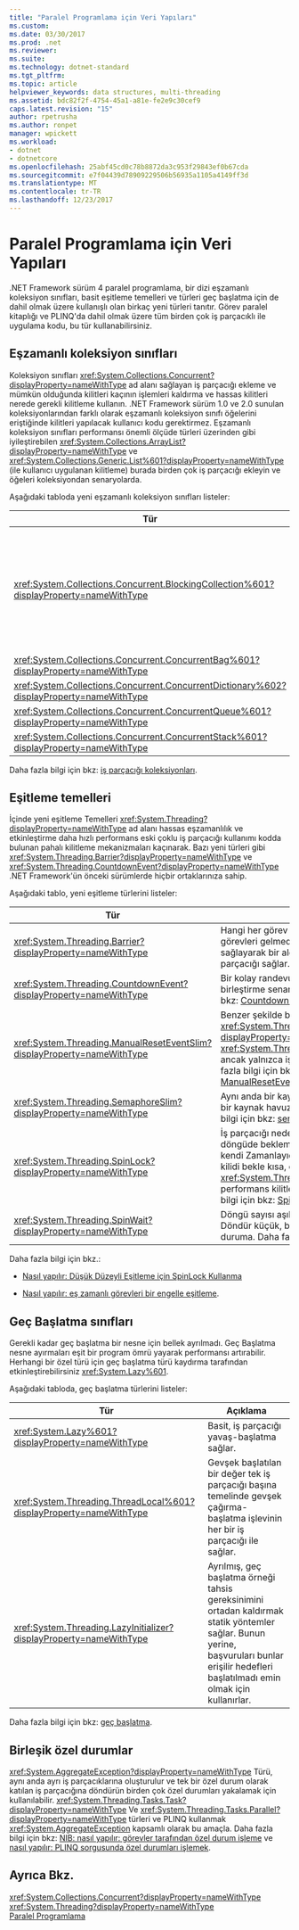```yaml
---
title: "Paralel Programlama için Veri Yapıları"
ms.custom: 
ms.date: 03/30/2017
ms.prod: .net
ms.reviewer: 
ms.suite: 
ms.technology: dotnet-standard
ms.tgt_pltfrm: 
ms.topic: article
helpviewer_keywords: data structures, multi-threading
ms.assetid: bdc82f2f-4754-45a1-a81e-fe2e9c30cef9
caps.latest.revision: "15"
author: rpetrusha
ms.author: ronpet
manager: wpickett
ms.workload:
- dotnet
- dotnetcore
ms.openlocfilehash: 25abf45cd0c78b8872da3c953f29843ef0b67cda
ms.sourcegitcommit: e7f04439d78909229506b56935a1105a4149ff3d
ms.translationtype: MT
ms.contentlocale: tr-TR
ms.lasthandoff: 12/23/2017
---
```

# <a name="data-structures-for-parallel-programming"></a>Paralel Programlama için Veri Yapıları
.NET Framework sürüm 4 paralel programlama, bir dizi eşzamanlı koleksiyon sınıfları, basit eşitleme temelleri ve türleri geç başlatma için de dahil olmak üzere kullanışlı olan birkaç yeni türleri tanıtır. Görev paralel kitaplığı ve PLINQ'da dahil olmak üzere tüm birden çok iş parçacıklı ile uygulama kodu, bu tür kullanabilirsiniz.  
  
## <a name="concurrent-collection-classes"></a>Eşzamanlı koleksiyon sınıfları  
 Koleksiyon sınıfları <xref:System.Collections.Concurrent?displayProperty=nameWithType> ad alanı sağlayan iş parçacığı ekleme ve mümkün olduğunda kilitleri kaçının işlemleri kaldırma ve hassas kilitleri nerede gerekli kilitleme kullanın. .NET Framework sürüm 1.0 ve 2.0 sunulan koleksiyonlarından farklı olarak eşzamanlı koleksiyon sınıfı öğelerini eriştiğinde kilitleri yapılacak kullanıcı kodu gerektirmez. Eşzamanlı koleksiyon sınıfları performansı önemli ölçüde türleri üzerinden gibi iyileştirebilen <xref:System.Collections.ArrayList?displayProperty=nameWithType> ve <xref:System.Collections.Generic.List%601?displayProperty=nameWithType> (ile kullanıcı uygulanan kilitleme) burada birden çok iş parçacığı ekleyin ve öğeleri koleksiyondan senaryolarda.  
  
 Aşağıdaki tabloda yeni eşzamanlı koleksiyon sınıfları listeler:  
  
|Tür|Açıklama|  
|----------|-----------------|  
|<xref:System.Collections.Concurrent.BlockingCollection%601?displayProperty=nameWithType>|Engelleme ve yetenekleri uygulama iş parçacığı koleksiyonları için sınırlayıcı sağlar <xref:System.Collections.Concurrent.IProducerConsumerCollection%601?displayProperty=nameWithType>. Hiçbir yuva yok veya koleksiyon tam ise, üretici iş parçacığı engelleyin. Koleksiyon boş ise tüketici iş parçacığı engelleyin. Bu tür Tüketicileri ve üreticileri tarafından engellenmeyen erişimi de destekler. <xref:System.Collections.Concurrent.BlockingCollection%601>bir temel sınıf olarak kullanılabilir veya engelleme ve destekleyen herhangi bir koleksiyon sınıf için sınırlayıcı sağlamak için depolama yedekleme <xref:System.Collections.Generic.IEnumerable%601>.|  
|<xref:System.Collections.Concurrent.ConcurrentBag%601?displayProperty=nameWithType>|Ölçeklenebilir sağlayan bir iş parçacığı paketi uygulaması eklemek ve işlemleri alın.|  
|<xref:System.Collections.Concurrent.ConcurrentDictionary%602?displayProperty=nameWithType>|Eş zamanlı ve ölçeklenebilir Sözlük türü.|  
|<xref:System.Collections.Concurrent.ConcurrentQueue%601?displayProperty=nameWithType>|Bir eş zamanlı ve ölçeklenebilir FIFO sırası.|  
|<xref:System.Collections.Concurrent.ConcurrentStack%601?displayProperty=nameWithType>|Bir eş zamanlı ve ölçeklenebilir LIFO yığını.|  
  
 Daha fazla bilgi için bkz: [iş parçacığı koleksiyonları](../../../docs/standard/collections/thread-safe/index.md).  
  
## <a name="synchronization-primitives"></a>Eşitleme temelleri  
 İçinde yeni eşitleme Temelleri <xref:System.Threading?displayProperty=nameWithType> ad alanı hassas eşzamanlılık ve etkinleştirme daha hızlı performans eski çoklu iş parçacığı kullanımı kodda bulunan pahalı kilitleme mekanizmaları kaçınarak. Bazı yeni türleri gibi <xref:System.Threading.Barrier?displayProperty=nameWithType> ve <xref:System.Threading.CountdownEvent?displayProperty=nameWithType> .NET Framework'ün önceki sürümlerde hiçbir ortaklarınıza sahip.  
  
 Aşağıdaki tablo, yeni eşitleme türlerini listeler:  
  
|Tür|Açıklama|  
|----------|-----------------|  
|<xref:System.Threading.Barrier?displayProperty=nameWithType>|Hangi her görev kendi varış sinyal ve bazı veya tüm görevleri gelmedi kadar sonra engellemek bir nokta sağlayarak bir algoritma paralel çalışmak birden çok iş parçacığı sağlar. Daha fazla bilgi için bkz: [engel](../../../docs/standard/threading/barrier.md).|  
|<xref:System.Threading.CountdownEvent?displayProperty=nameWithType>|Bir kolay randevu mekanizması sağlayarak çatalı ve birleştirme senaryolarını basitleştirir. Daha fazla bilgi için bkz: [CountdownEvent](../../../docs/standard/threading/countdownevent.md).|  
|<xref:System.Threading.ManualResetEventSlim?displayProperty=nameWithType>|Benzer şekilde bir eşitleme temel <xref:System.Threading.ManualResetEvent?displayProperty=nameWithType>. <xref:System.Threading.ManualResetEventSlim>hafifletilmiş ancak yalnızca işlem içi iletişimi için kullanılabilir. Daha fazla bilgi için bkz: [ManualResetEvent ve ManualResetEventSlim](../../../docs/standard/threading/manualresetevent-and-manualreseteventslim.md).|  
|<xref:System.Threading.SemaphoreSlim?displayProperty=nameWithType>|Aynı anda bir kaynağa erişebilir iş parçacığı sayısını veya bir kaynak havuzu sınırlar bir eşitleme temel. Daha fazla bilgi için bkz: [semafor ve SemaphoreSlim](../../../docs/standard/threading/semaphore-and-semaphoreslim.md).|  
|<xref:System.Threading.SpinLock?displayProperty=nameWithType>|İş parçacığı neden bir karşılıklı dışlama kilit temel bir döngüde beklemek için kilit çalışıyor veya *döndürme*, kendi Zamanlayıcının sağlayan önce bir süre için. Burada kilidi bekle kısa, olması beklenir senaryolarda <xref:System.Threading.SpinLock> teklifleri daha iyi performans kilitleme başka biçimlerde daha. Daha fazla bilgi için bkz: [SpinLock](../../../docs/standard/threading/spinlock.md).|  
|<xref:System.Threading.SpinWait?displayProperty=nameWithType>|Döngü sayısı aşılırsa, belirli bir süredir ve sonunda Döndür küçük, basit bir tür iş parçacığı bir bekleme duruma.  Daha fazla bilgi için bkz: [SpinWait](../../../docs/standard/threading/spinwait.md).|  
  
 Daha fazla bilgi için bkz.:  
  
-   [Nasıl yapılır: Düşük Düzeyli Eşitleme için SpinLock Kullanma](../../../docs/standard/threading/how-to-use-spinlock-for-low-level-synchronization.md)  
  
-   [Nasıl yapılır: eş zamanlı görevleri bir engelle eşitleme](../../../docs/standard/threading/how-to-synchronize-concurrent-operations-with-a-barrier.md).  
  
## <a name="lazy-initialization-classes"></a>Geç Başlatma sınıfları  
 Gerekli kadar geç başlatma bir nesne için bellek ayrılmadı. Geç Başlatma nesne ayırmaları eşit bir program ömrü yayarak performansı artırabilir. Herhangi bir özel türü için geç başlatma türü kaydırma tarafından etkinleştirebilirsiniz <xref:System.Lazy%601>.  
  
 Aşağıdaki tabloda, geç başlatma türlerini listeler:  
  
|Tür|Açıklama|  
|----------|-----------------|  
|<xref:System.Lazy%601?displayProperty=nameWithType>|Basit, iş parçacığı yavaş-başlatma sağlar.|  
|<xref:System.Threading.ThreadLocal%601?displayProperty=nameWithType>|Gevşek başlatılan bir değer tek iş parçacığı başına temelinde gevşek çağırma-başlatma işlevinin her bir iş parçacığı ile sağlar.|  
|<xref:System.Threading.LazyInitializer?displayProperty=nameWithType>|Ayrılmış, geç başlatma örneği tahsis gereksinimini ortadan kaldırmak statik yöntemler sağlar. Bunun yerine, başvuruları bunlar erişilir hedefleri başlatılmadı emin olmak için kullanırlar.|  
  
 Daha fazla bilgi için bkz: [geç başlatma](../../../docs/framework/performance/lazy-initialization.md).  
  
## <a name="aggregate-exceptions"></a>Birleşik özel durumlar  
 <xref:System.AggregateException?displayProperty=nameWithType> Türü, aynı anda ayrı iş parçacıklarına oluşturulur ve tek bir özel durum olarak katılan iş parçacığına döndürün birden çok özel durumları yakalamak için kullanılabilir. <xref:System.Threading.Tasks.Task?displayProperty=nameWithType> Ve <xref:System.Threading.Tasks.Parallel?displayProperty=nameWithType> türleri ve PLINQ kullanmak <xref:System.AggregateException> kapsamlı olarak bu amaçla. Daha fazla bilgi için bkz: [NIB: nasıl yapılır: görevler tarafından özel durum işleme](http://msdn.microsoft.com/en-us/d6c47ec8-9de9-4880-beb3-ff19ae51565d) ve [nasıl yapılır: PLINQ sorgusunda özel durumları işlemek](../../../docs/standard/parallel-programming/how-to-handle-exceptions-in-a-plinq-query.md).  
  
## <a name="see-also"></a>Ayrıca Bkz.  
 <xref:System.Collections.Concurrent?displayProperty=nameWithType>  
 <xref:System.Threading?displayProperty=nameWithType>  
 [Paralel Programlama](../../../docs/standard/parallel-programming/index.md)
